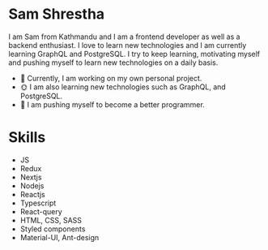 # Sam Shrestha

I am Sam from Kathmandu and I am a frontend developer as well as a backend enthusiast. I love to learn new technologies and I am currently learning GraphQL and PostgreSQL. I try to keep learning, motivating myself and pushing myself to learn new technologies on a daily basis.

- 👷 Currently, I am working on my own personal project. 
- 🌞 I am also learning new technologies such as GraphQL, and PostgreSQL.
- 💪 I am pushing myself to become a better programmer.

# Skills
- JS
- Redux
- Nextjs
- Nodejs
- Reactjs
- Typescript
- React-query
- HTML, CSS, SASS
- Styled components
- Material-UI, Ant-design
